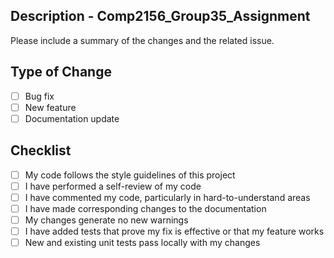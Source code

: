 ## Description - Comp2156_Group35_Assignment
Please include a summary of the changes and the related issue.
## Type of Change
- [ ] Bug fix
- [ ] New feature
- [ ] Documentation update
## Checklist
- [ ] My code follows the style guidelines of this project
- [ ] I have performed a self-review of my code
- [ ] I have commented my code, particularly in hard-to-understand areas
- [ ] I have made corresponding changes to the documentation
- [ ] My changes generate no new warnings
- [ ] I have added tests that prove my fix is effective or that my feature works
- [ ] New and existing unit tests pass locally with my changes
